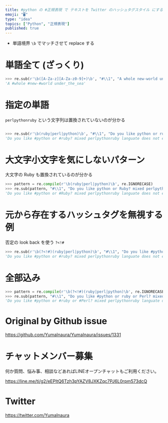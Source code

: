 ```yaml
---
title: #python の #正規表現 で テキストを Twitter のハッシュタグスタイル にする例
emoji: "🖥"
type: "idea"
topics: ["Python", "正規表現"]
published: true
---
```


- 単語境界 `\b` でマッチさせて replace する

# 単語全て (ざっくり)

```py
>>> re.sub(r'\b([A-Za-z][A-Za-z0-9]+)\b', "#\\1", "A whole new-world under_the_sea")
'A #whole #new-#world under_the_sea'
```

# 指定の単語

`perlpythonruby` という文字列は置換されていないのが分かる

```py

>>> re.sub(r'\b(ruby|perl|python)\b', "#\\1", "Do you like python or ruby? mixed perlpythonruby languate does not exist?")
'Do you like #python or #ruby? mixed perlpythonruby languate does not exist?'
```

# 大文字小文字を気にしないパターン

大文字の Ruby も置換されているのが分かる

```py
>>> pattern = re.compile(r'\b(ruby|perl|python)\b', re.IGNORECASE)
>>> re.sub(pattern, "#\\1", "Do you like python or Ruby? mixed perlpythonruby languate does not exist?")
'Do you like #python or #Ruby? mixed perlpythonruby languate does not exist?'
```

# 元から存在するハッシュタグを無視する例

否定の look back を使う `?<!#`

```py
>>> re.sub(r'\b(?<!#)(ruby|perl|python)\b', "#\\1", "Do you like #python or ruby? mixed perlpythonruby languate does not exist?")
'Do you like #python or #ruby? mixed perlpythonruby languate does not exist?'
```

# 全部込み

```py
>>> pattern = re.compile(r'\b(?<!#)(ruby|perl|python)\b', re.IGNORECASE)
>>> re.sub(pattern, "#\\1", "Do you like #python or ruby or Perl? mixed perlpythonruby languate does not exist?")
'Do you like #python or #ruby or #Perl? mixed perlpythonruby languate does not exist?'
```

# Original by Github issue

https://github.com/YumaInaura/YumaInaura/issues/1331








<!-- Update From Qiita API -->

# チャットメンバー募集


何か質問、悩み事、相談などあればLINEオープンチャットもご利用ください。

https://line.me/ti/g2/eEPltQ6Tzh3pYAZV8JXKZqc7PJ6L0rpm573dcQ





# Twitter


https://twitter.com/YumaInaura


<!-- Update From Qiita API -->


